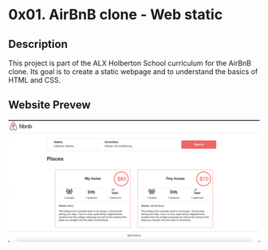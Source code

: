 #   0x01. AirBnB clone - Web static

##  Description
This project is part of the ALX Holberton School curriculum for the AirBnB clone. Its goal is to create a static webpage and to understand the basics of HTML and CSS.

##  Website Prevew
![My Image](./images/Screenshot%202022-08-13%20at%2000.17.44.png)